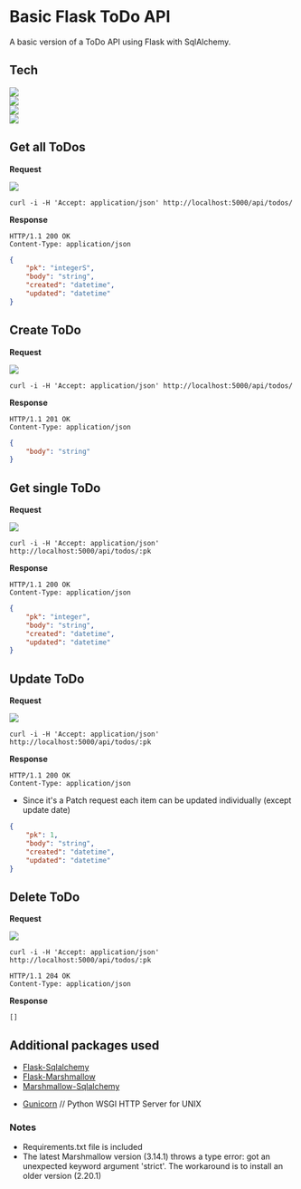 # Basic Flask ToDo API
A basic version of a ToDo API using Flask with SqlAlchemy. 

## Tech

![](https://img.shields.io/static/v1?style=for-the-badge&label=Python&message=3.10&color=006600&logo=python)  
![](https://img.shields.io/static/v1?style=for-the-badge&label=Flask&message=2.0&color=006600&logo=jetbrains)   
![](https://img.shields.io/static/v1?style=for-the-badge&label=Pycharm&message=2021.3.2&color=006600&logo=pycharm)  
![](https://img.shields.io/static/v1?style=for-the-badge&label=Sqlite&message=3.0&color=006600&logo=sqlite)  

## Get all ToDos

**Request**

![](https://img.shields.io/static/v1?label=GET&message=/api/todos/&color=005599)

```text
curl -i -H 'Accept: application/json' http://localhost:5000/api/todos/
```

**Response**

```text
HTTP/1.1 200 OK
Content-Type: application/json
```
```json
{
    "pk": "integerS",
    "body": "string",
    "created": "datetime",
    "updated": "datetime"
}
```

## Create ToDo
**Request**

![](https://img.shields.io/static/v1?label=POST&message=/api/todos/&color=005599)
```text
curl -i -H 'Accept: application/json' http://localhost:5000/api/todos/
```
**Response**
```text
HTTP/1.1 201 OK
Content-Type: application/json
```
```json
{
    "body": "string"
}
```

## Get single ToDo
**Request**

![](https://img.shields.io/static/v1?label=GET&message=/api/todos/<int:pk>&color=005599)
```text
curl -i -H 'Accept: application/json' http://localhost:5000/api/todos/:pk
```
**Response**
```text
HTTP/1.1 200 OK
Content-Type: application/json
```
```json
{
    "pk": "integer",
    "body": "string",
    "created": "datetime",
    "updated": "datetime"
}
```

## Update ToDo
**Request**

![](https://img.shields.io/static/v1?label=PUT&message=/api/todos/:pk&color=005599)
```text
curl -i -H 'Accept: application/json' http://localhost:5000/api/todos/:pk
```
**Response**
```text
HTTP/1.1 200 OK
Content-Type: application/json
```
* Since it's a Patch request each item can be updated individually (except update date)
```json
{
    "pk": 1,
    "body": "string",
    "created": "datetime",
    "updated": "datetime"
}
```

## Delete ToDo
**Request**

![](https://img.shields.io/static/v1?label=DELETE&message=/api/todos/<int:pk>/&color=005599)
```text
curl -i -H 'Accept: application/json' http://localhost:5000/api/todos/:pk
```
```text
HTTP/1.1 204 OK
Content-Type: application/json
```

**Response**
```text
[]
```

## Additional packages used

* [Flask-Sqlalchemy](https://flask-sqlalchemy.palletsprojects.com/en/2.x/)
* [Flask-Marshmallow](https://flask-marshmallow.readthedocs.io/en/latest/)
* [Marshmallow-Sqlalchemy](https://marshmallow-sqlalchemy.readthedocs.io/en/latest/)

[//]: # (* [Psycopg]&#40;https://www.psycopg.org/&#41;  // PostgreSQL adapter for the Python programming language)
* [Gunicorn](https://gunicorn.org/)  // Python WSGI HTTP Server for UNIX

### Notes

* Requirements.txt file is included
* The latest Marshmallow version (3.14.1) throws a type error: got an unexpected keyword argument 'strict'. The workaround is to install an older version (2.20.1)

[//]: # (* For some reason I can't get the Postgress python adapter to work on m1 mac. )




